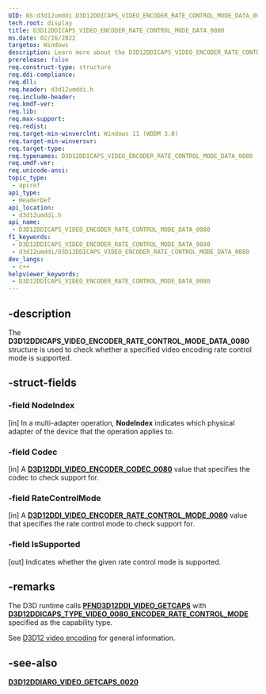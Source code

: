 ```yaml
---
UID: NS:d3d12umddi.D3D12DDICAPS_VIDEO_ENCODER_RATE_CONTROL_MODE_DATA_0080
tech.root: display
title: D3D12DDICAPS_VIDEO_ENCODER_RATE_CONTROL_MODE_DATA_0080
ms.date: 02/16/2022
targetos: Windows
description: Learn more about the D3D12DDICAPS_VIDEO_ENCODER_RATE_CONTROL_MODE_DATA_0080 structure.
prerelease: false
req.construct-type: structure
req.ddi-compliance: 
req.dll: 
req.header: d3d12umddi.h
req.include-header: 
req.kmdf-ver: 
req.lib: 
req.max-support: 
req.redist: 
req.target-min-winverclnt: Windows 11 (WDDM 3.0)
req.target-min-winversvr: 
req.target-type: 
req.typenames: D3D12DDICAPS_VIDEO_ENCODER_RATE_CONTROL_MODE_DATA_0080
req.umdf-ver: 
req.unicode-ansi: 
topic_type:
 - apiref
api_type:
 - HeaderDef
api_location:
 - d3d12umddi.h
api_name:
 - D3D12DDICAPS_VIDEO_ENCODER_RATE_CONTROL_MODE_DATA_0080
f1_keywords:
 - D3D12DDICAPS_VIDEO_ENCODER_RATE_CONTROL_MODE_DATA_0080
 - d3d12umddi/D3D12DDICAPS_VIDEO_ENCODER_RATE_CONTROL_MODE_DATA_0080
dev_langs:
 - c++
helpviewer_keywords:
 - D3D12DDICAPS_VIDEO_ENCODER_RATE_CONTROL_MODE_DATA_0080
---
```


## -description

The **D3D12DDICAPS_VIDEO_ENCODER_RATE_CONTROL_MODE_DATA_0080** structure is used to check whether a specified video encoding rate control mode is supported.

## -struct-fields

### -field NodeIndex

[in] In a multi-adapter operation, **NodeIndex** indicates which physical adapter of the device that the operation applies to.

### -field Codec

[in] A [**D3D12DDI_VIDEO_ENCODER_CODEC_0080**](ne-d3d12umddi-d3d12ddi_video_encoder_codec_0080.md) value that specifies the codec to check support for.

### -field RateControlMode

[in] A [**D3D12DDI_VIDEO_ENCODER_RATE_CONTROL_MODE_0080**](ne-d3d12umddi-d3d12ddi_video_encoder_rate_control_mode_0080.md) value that specifies the rate control mode to check support for.

### -field IsSupported

[out] Indicates whether the given rate control mode is supported.

## -remarks

The D3D runtime calls [**PFND3D12DDI_VIDEO_GETCAPS**](nc-d3d12umddi-pfnd3d12ddi_video_getcaps.md) with [**D3D12DDICAPS_TYPE_VIDEO_0080_ENCODER_RATE_CONTROL_MODE**](ne-d3d12umddi-d3d12ddicaps_type_video_0020.md) specified as the capability type.

See [D3D12 video encoding](/windows-hardware/drivers/display/video-encoding-d3d12) for general information.

## -see-also

[**D3D12DDIARG_VIDEO_GETCAPS_0020**](ns-d3d12umddi-d3d12ddiarg_video_getcaps_0020.md)
